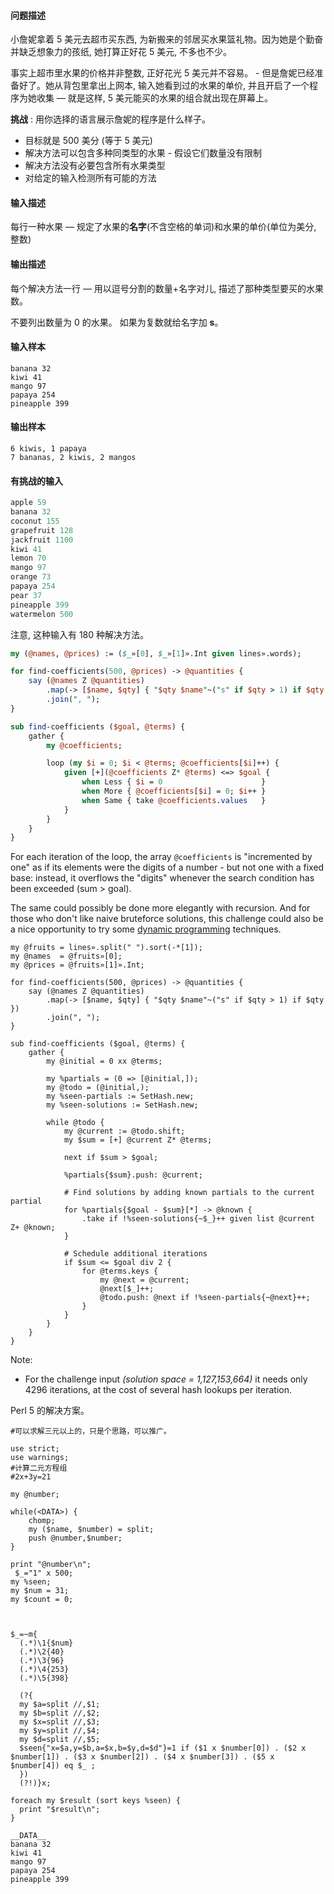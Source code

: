 
#### 问题描述

小詹妮拿着 5 美元去超市买东西,  为新搬来的邻居买水果篮礼物。因为她是个勤奋并缺乏想象力的孩纸, 她打算正好花 5 美元, 不多也不少。

事实上超市里水果的价格并非整数, 正好花光 5 美元并不容易。 - 但是詹妮已经准备好了。她从背包里拿出上网本, 输入她看到过的水果的单价, 并且开启了一个程序为她收集 — 就是这样, 5 美元能买的水果的组合就出现在屏幕上。

**挑战** : 用你选择的语言展示詹妮的程序是什么样子。

- 目标就是 500 美分 (等于 5 美元)
- 解决方法可以包含多种同类型的水果 - 假设它们数量没有限制
- 解决方法没有必要包含所有水果类型
- 对给定的输入检测所有可能的方法



#### 输入描述

每行一种水果 — 规定了水果的**名字**(不含空格的单词)和水果的单价(单位为美分, 整数)

#### 输出描述

每个解决方法一行 — 用以逗号分割的数量+名字对儿, 描述了那种类型要买的水果数。

不要列出数量为 0 的水果。 如果为复数就给名字加 **s**。

#### 输入样本

``` perl6
banana 32
kiwi 41
mango 97
papaya 254
pineapple 399
```

#### 输出样本

``` perl6
6 kiwis, 1 papaya
7 bananas, 2 kiwis, 2 mangos
```

#### 有挑战的输入

``` perl
apple 59
banana 32
coconut 155
grapefruit 128
jackfruit 1100
kiwi 41
lemon 70
mango 97
orange 73
papaya 254
pear 37
pineapple 399
watermelon 500
```

注意, 这种输入有 180 种解决方法。

``` perl
my (@names, @prices) := ($_»[0], $_»[1]».Int given lines».words);

for find-coefficients(500, @prices) -> @quantities {
    say (@names Z @quantities)
        .map(-> [$name, $qty] { "$qty $name"~("s" if $qty > 1) if $qty })
        .join(", ");
}

sub find-coefficients ($goal, @terms) {
    gather {
        my @coefficients;

        loop (my $i = 0; $i < @terms; @coefficients[$i]++) {
            given [+](@coefficients Z* @terms) <=> $goal {
                when Less { $i = 0                      }
                when More { @coefficients[$i] = 0; $i++ }
                when Same { take @coefficients.values   }
            }
        }
    }
}
```

For each iteration of the loop, the array `@coefficients` is "incremented by one" as if its elements were the digits of a number - but not one with a fixed base: instead, it overflows the "digits" whenever the search condition has been exceeded (sum > goal).

The same could possibly be done more elegantly with recursion. And for those who don't like naive bruteforce solutions, this challenge could also be a nice opportunity to try some [dynamic programming](https://en.wikipedia.org/wiki/Dynamic_programming) techniques.

``` perl6
my @fruits = lines».split(" ").sort(-*[1]);
my @names  = @fruits»[0];
my @prices = @fruits»[1]».Int;

for find-coefficients(500, @prices) -> @quantities {
    say (@names Z @quantities)
        .map(-> [$name, $qty] { "$qty $name"~("s" if $qty > 1) if $qty })
        .join(", ");
}

sub find-coefficients ($goal, @terms) {
    gather {
        my @initial = 0 xx @terms;

        my %partials = (0 => [@initial,]);
        my @todo = (@initial,);
        my %seen-partials := SetHash.new;
        my %seen-solutions := SetHash.new;

        while @todo {
            my @current := @todo.shift;
            my $sum = [+] @current Z* @terms;

            next if $sum > $goal;

            %partials{$sum}.push: @current;

            # Find solutions by adding known partials to the current partial
            for %partials{$goal - $sum}[*] -> @known {
                .take if !%seen-solutions{~$_}++ given list @current Z+ @known;
            }

            # Schedule additional iterations
            if $sum <= $goal div 2 {
                for @terms.keys {
                    my @next = @current;
                    @next[$_]++;
                    @todo.push: @next if !%seen-partials{~@next}++;
                }
            }
        }
    }
}
```

Note:

- For the challenge input *(solution space = 1,127,153,664)* it needs only 4296 iterations, at the cost of several hash lookups per iteration.





Perl 5 的解决方案。

``` perl5
#可以求解三元以上的，只是个思路，可以推广。

use strict;
use warnings;
#计算二元方程组
#2x+3y=21

my @number;

while(<DATA>) {
    chomp;
    my ($name, $number) = split;
    push @number,$number;
}

print "@number\n";
 $_="1" x 500;
my %seen;
my $num = 31;
my $count = 0;



$_=~m{
  (.*)\1{$num}
  (.*)\2{40}
  (.*)\3{96}
  (.*)\4{253}
  (.*)\5{398}

  (?{
  my $a=split //,$1;
  my $b=split //,$2;
  my $x=split //,$3;
  my $y=split //,$4;
  my $d=split //,$5;
  $seen{"x=$a,y=$b,a=$x,b=$y,d=$d"}=1 if ($1 x $number[0]) . ($2 x $number[1]) . ($3 x $number[2]) . ($4 x $number[3]) . ($5 x $number[4]) eq $_ ;
  })
  (?!)}x;

foreach my $result (sort keys %seen) {
  print "$result\n";
}

__DATA__
banana 32
kiwi 41
mango 97
papaya 254
pineapple 399
```
